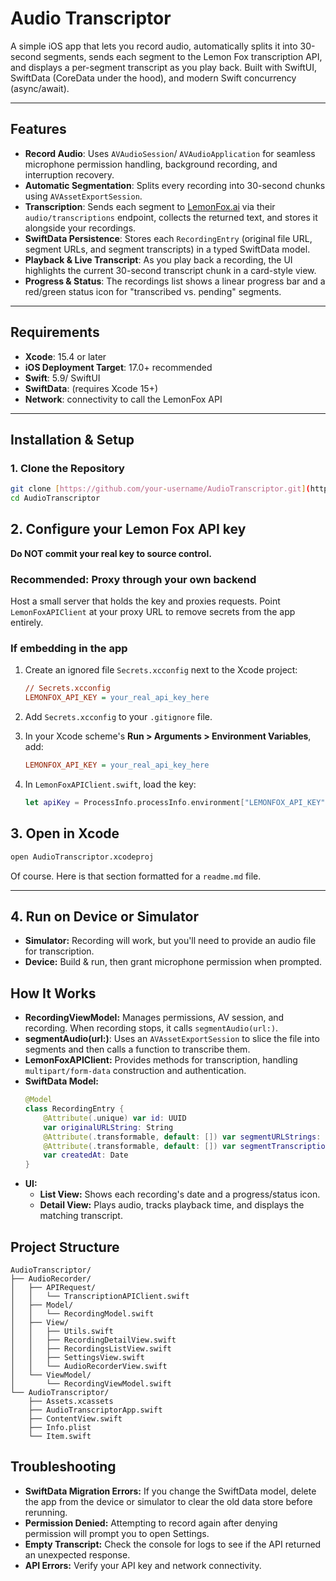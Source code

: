 # Audio Transcriptor

A simple iOS app that lets you record audio, automatically splits it into 30-second segments, sends each segment to the Lemon Fox transcription API, and displays a per-segment transcript as you play back. Built with SwiftUI, SwiftData (CoreData under the hood), and modern Swift concurrency (async/await).

---

## Features

* **Record Audio**: Uses `AVAudioSession`/ `AVAudioApplication` for seamless microphone permission handling, background recording, and interruption recovery.
* **Automatic Segmentation**: Splits every recording into 30-second chunks using `AVAssetExportSession`.
* **Transcription**: Sends each segment to [LemonFox.ai](https://lemonfox.ai) via their `audio/transcriptions` endpoint, collects the returned text, and stores it alongside your recordings.
* **SwiftData Persistence**: Stores each `RecordingEntry` (original file URL, segment URLs, and segment transcripts) in a typed SwiftData model.
* **Playback & Live Transcript**: As you play back a recording, the UI highlights the current 30-second transcript chunk in a card-style view.
* **Progress & Status**: The recordings list shows a linear progress bar and a red/green status icon for "transcribed vs. pending" segments.

---

## Requirements

* **Xcode**: 15.4 or later
* **iOS Deployment Target**: 17.0+ recommended
* **Swift**: 5.9/ SwiftUI
* **SwiftData**: (requires Xcode 15+)
* **Network**: connectivity to call the LemonFox API

---

## Installation & Setup

### 1. Clone the Repository

```bash
git clone [https://github.com/your-username/AudioTranscriptor.git](https://github.com/your-username/AudioTranscriptor.git)
cd AudioTranscriptor
```

## 2. Configure your Lemon Fox API key

**Do NOT commit your real key to source control.**

### Recommended: Proxy through your own backend

Host a small server that holds the key and proxies requests. Point `LemonFoxAPIClient` at your proxy URL to remove secrets from the app entirely.

### If embedding in the app

1.  Create an ignored file `Secrets.xcconfig` next to the Xcode project:

    ```ini
    // Secrets.xcconfig
    LEMONFOX_API_KEY = your_real_api_key_here
    ```

2.  Add `Secrets.xcconfig` to your `.gitignore` file.

3.  In your Xcode scheme's **Run > Arguments > Environment Variables**, add:

    ```ini
    LEMONFOX_API_KEY = your_real_api_key_here
    ```

4.  In `LemonFoxAPIClient.swift`, load the key:

    ```swift
    let apiKey = ProcessInfo.processInfo.environment["LEMONFOX_API_KEY", default: ""]
    ```

## 3. Open in Xcode

```bash
open AudioTranscriptor.xcodeproj
```

Of course. Here is that section formatted for a `readme.md` file.

-----

## 4\. Run on Device or Simulator

  * **Simulator:** Recording will work, but you'll need to provide an audio file for transcription.
  * **Device:** Build & run, then grant microphone permission when prompted.

## How It Works

  * **RecordingViewModel:** Manages permissions, AV session, and recording. When recording stops, it calls `segmentAudio(url:)`.
  * **segmentAudio(url:)**: Uses an `AVAssetExportSession` to slice the file into segments and then calls a function to transcribe them.
  * **LemonFoxAPIClient:** Provides methods for transcription, handling `multipart/form-data` construction and authentication.
  * **SwiftData Model:**
    ```swift
    @Model
    class RecordingEntry {
        @Attribute(.unique) var id: UUID
        var originalURLString: String
        @Attribute(.transformable, default: []) var segmentURLStrings: [String]
        @Attribute(.transformable, default: []) var segmentTranscriptions: [String]
        var createdAt: Date
    }
    ```
  * **UI:**
      * **List View:** Shows each recording's date and a progress/status icon.
      * **Detail View:** Plays audio, tracks playback time, and displays the matching transcript.

## Project Structure
```
AudioTranscriptor/
├── AudioRecorder/
│   ├── APIRequest/
│   │   └── TranscriptionAPIClient.swift
│   ├── Model/
│   │   └── RecordingModel.swift
│   ├── View/
│   │   ├── Utils.swift
│   │   ├── RecordingDetailView.swift
│   │   ├── RecordingsListView.swift
│   │   ├── SettingsView.swift
│   │   └── AudioRecorderView.swift
│   └── ViewModel/
│       └── RecordingViewModel.swift
└── AudioTranscriptor/
    ├── Assets.xcassets
    ├── AudioTranscriptorApp.swift
    ├── ContentView.swift
    ├── Info.plist
    └── Item.swift
```

## Troubleshooting

  * **SwiftData Migration Errors:** If you change the SwiftData model, delete the app from the device or simulator to clear the old data store before rerunning.
  * **Permission Denied:** Attempting to record again after denying permission will prompt you to open Settings.
  * **Empty Transcript:** Check the console for logs to see if the API returned an unexpected response.
  * **API Errors:** Verify your API key and network connectivity.
